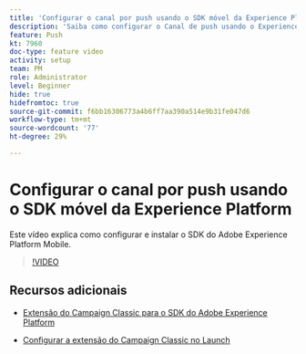```yaml
---
title: 'Configurar o canal por push usando o SDK móvel da Experience Platform '
description: 'Saiba como configurar o Canal de push usando o Experience Cloud Mobile SDK. '
feature: Push
kt: 7960
doc-type: feature video
activity: setup
team: PM
role: Administrator
level: Beginner
hide: true
hidefromtoc: true
source-git-commit: f6bb16306773a4b6ff7aa390a514e9b31fe047d6
workflow-type: tm+mt
source-wordcount: '77'
ht-degree: 29%

---
```



# Configurar o canal por push usando o SDK móvel da Experience Platform

Este vídeo explica como configurar e instalar o SDK do Adobe Experience Platform Mobile.

>[!VIDEO](https://video.tv.adobe.com/v/27699?quality=12)


## Recursos adicionais

* [Extensão do Campaign Classic para o SDK do Adobe Experience Platform](https://helpx-internal.corp.adobe.com/content/help/en/campaign/kb/acc-aep-extension.html)

* [Configurar a extensão do Campaign Classic no Launch](https://aep-sdks.gitbook.io/docs/using-mobile-extensions/adobe-campaignclassic)
